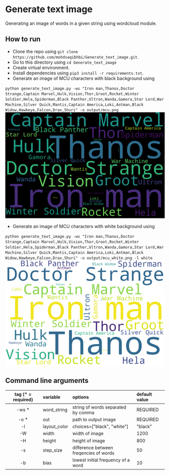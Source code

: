 # Generate text image
Generating an image of words in a given string using wordcloud module.

## How to run
- Clone the repo using `git clone https://github.com/mohdsaqibhbi/Generate_text_image.git`.
- Go to this directory using `cd Generate_text_image`
- Create virtual environment.
- Install dependencies using `pip3 install -r requirements.txt`.
- Generate an image of MCU characters with black background using 

`python generate_text_image.py -ws "Iron man,Thanos,Doctor Strange,Captain Marvel,Hulk,Vision,Thor,Groot,Rocket,Winter Soldier,Hela,Spiderman,Black Panther,Ultron,Wanda,Gamora,Star Lord,War Machine,Silver Quick,Mantis,Captain America,Loki,Antman,Black Widow,Hawkeye,Falcon,Drax,Shuri" -o output/mcu.png`
![mcu_black](https://github.com/mohdsaqibhbi/Generate_text_image/blob/master/output/mcu_black.png)

- Generate an image of MCU characters with white background using 

`python generate_text_image.py -ws "Iron man,Thanos,Doctor Strange,Captain Marvel,Hulk,Vision,Thor,Groot,Rocket,Winter Soldier,Hela,Spiderman,Black Panther,Ultron,Wanda,Gamora,Star Lord,War Machine,Silver Quick,Mantis,Captain America,Loki,Antman,Black Widow,Hawkeye,Falcon,Drax,Shuri" -o output/mcu_white.png -l white`
![mcu_white](https://github.com/mohdsaqibhbi/Generate_text_image/blob/master/output/mcu_white.png)

## Command line arguments

| tag (* = required)| variable          | options                                        | default value   |
|:-----------------:|:------------------|:-----------------------------------------------|:----------------|
| -ws *             | word_string       | string of words separated by comma             | REQUIRED        |
| -o *              | out               | path to output image                           | REQUIRED        |
| -l                | layout_color      | choices=["black", "white"]                     | "black"         |
| -W                | width             | width of image                                 | 1200            |
| -H                | height            | height of image                                | 800             |
| -s                | step_size         | difference between freqencies of words         | 50              |
| -b                | bias              | lowest initial frequency of a word             | 10              |
